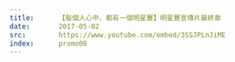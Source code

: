 ```yaml
---
title:      【每個人心中，都有一個明星賽】明星賽宣傳片最終章
date:       2017-05-02
src:        https://www.youtube.com/embed/3SSJPLnJiME
index:      promo08
---
```

